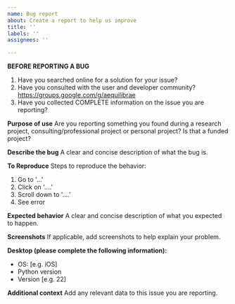 ```yaml
---
name: Bug report
about: Create a report to help us improve
title: ''
labels: ''
assignees: ''

---
```


**BEFORE REPORTING A BUG**

1. Have you searched online for a solution for your issue?
2. Have you consulted with the user and developer community? https://groups.google.com/g/aequilibrae
3. Have you collected COMPLETE information on the issue you are reporting?


**Purpose of use**
Are you reporting something you found during a research project, consulting/professional project or personal project?
Is that a funded project?

**Describe the bug**
A clear and concise description of what the bug is.

**To Reproduce**
Steps to reproduce the behavior:
1. Go to '...'
2. Click on '....'
3. Scroll down to '....'
4. See error

**Expected behavior**
A clear and concise description of what you expected to happen.

**Screenshots**
If applicable, add screenshots to help explain your problem.

**Desktop (please complete the following information):**
 - OS: [e.g. iOS]
 - Python version
 - Version [e.g. 22]

**Additional context**
Add any relevant data to this issue you are reporting.
